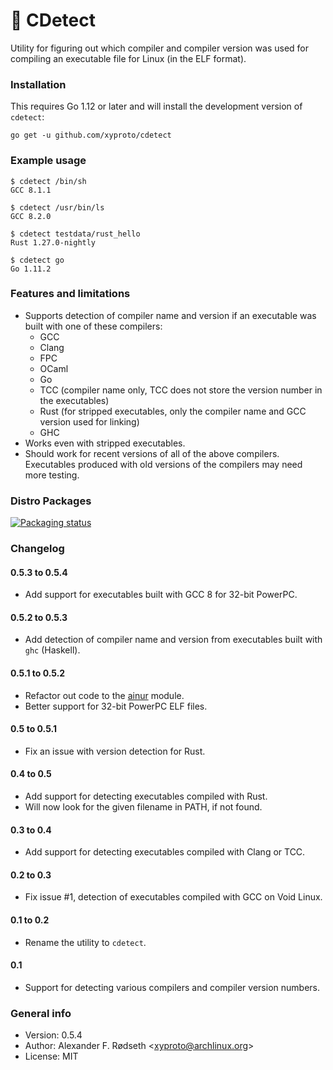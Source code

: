 # :microscope: CDetect

Utility for figuring out which compiler and compiler version was used for compiling an executable file for Linux (in the ELF format).

### Installation

This requires Go 1.12 or later and will install the development version of `cdetect`:

    go get -u github.com/xyproto/cdetect

### Example usage

    $ cdetect /bin/sh
    GCC 8.1.1

    $ cdetect /usr/bin/ls
    GCC 8.2.0

    $ cdetect testdata/rust_hello
    Rust 1.27.0-nightly

    $ cdetect go
    Go 1.11.2

### Features and limitations

* Supports detection of compiler name and version if an executable was built with one of these compilers:
  * GCC
  * Clang
  * FPC
  * OCaml
  * Go
  * TCC (compiler name only, TCC does not store the version number in the executables)
  * Rust (for stripped executables, only the compiler name and GCC version used for linking)
  * GHC
* Works even with stripped executables.
* Should work for recent versions of all of the above compilers. Executables produced with old versions of the compilers may need more testing.

### Distro Packages

[![Packaging status](https://repology.org/badge/vertical-allrepos/cdetect.svg)](https://repology.org/project/cdetect/versions)

### Changelog

#### 0.5.3 to 0.5.4

* Add support for executables built with GCC 8 for 32-bit PowerPC.

#### 0.5.2 to 0.5.3

* Add detection of compiler name and version from executables built with `ghc` (Haskell).

#### 0.5.1 to 0.5.2

* Refactor out code to the [ainur](https://github.com/xyproto/ainur) module.
* Better support for 32-bit PowerPC ELF files.

#### 0.5 to 0.5.1

* Fix an issue with version detection for Rust.

#### 0.4 to 0.5

* Add support for detecting executables compiled with Rust.
* Will now look for the given filename in PATH, if not found.

#### 0.3 to 0.4

* Add support for detecting executables compiled with Clang or TCC.

#### 0.2 to 0.3

* Fix issue #1, detection of executables compiled with GCC on Void Linux.

#### 0.1 to 0.2

* Rename the utility to `cdetect`.

#### 0.1

* Support for detecting various compilers and compiler version numbers.

### General info

* Version: 0.5.4
* Author: Alexander F. Rødseth &lt;xyproto@archlinux.org&gt;
* License: MIT
